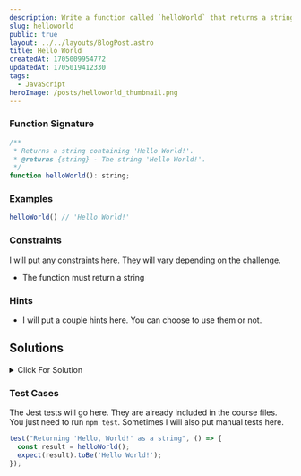 ```yaml
---
description: Write a function called `helloWorld` that returns a string of 'Hello World!'.
slug: helloworld
public: true
layout: ../../layouts/BlogPost.astro
title: Hello World
createdAt: 1705009954772
updatedAt: 1705019412330
tags:
  - JavaScript
heroImage: /posts/helloworld_thumbnail.png
---
```



### Function Signature

```js
/**
 * Returns a string containing 'Hello World!'.
 * @returns {string} - The string 'Hello World!'.
 */
function helloWorld(): string;
```

### Examples

```js
helloWorld() // 'Hello World!'
```

### Constraints

I will put any constraints here. They will vary depending on the challenge.

- The function must return a string

### Hints

- I will put a couple hints here. You can choose to use them or not.

## Solutions

<details>
  <summary>Click For Solution</summary>

```js
function printHelloWorld() {
  return 'Hello World!';
}
```

### Explanation

I will put the explanation to the solution here. The length and depth of the explanation will vary depending on the challenge.

</details>

### Test Cases

The Jest tests will go here. They are already included in the course files. You just need to run `npm test`. Sometimes I will also put manual tests here.

```js
test("Returning 'Hello, World!' as a string", () => {
  const result = helloWorld();
  expect(result).toBe('Hello World!');
});
```

